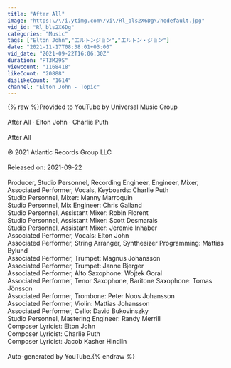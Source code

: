 ```yaml
---
title: "After All"
image: "https:\/\/i.ytimg.com\/vi\/Rl_bls2X6Dg\/hqdefault.jpg"
vid_id: "Rl_bls2X6Dg"
categories: "Music"
tags: ["Elton John","エルトンジョン","エルトン・ジョン"]
date: "2021-11-17T08:38:01+03:00"
vid_date: "2021-09-22T16:06:30Z"
duration: "PT3M29S"
viewcount: "1168418"
likeCount: "20888"
dislikeCount: "1614"
channel: "Elton John - Topic"
---
```

{% raw %}Provided to YouTube by Universal Music Group<br /><br />After All · Elton John · Charlie Puth<br /><br />After All<br /><br />℗ 2021 Atlantic Records Group LLC<br /><br />Released on: 2021-09-22<br /><br />Producer, Studio  Personnel, Recording  Engineer, Engineer, Mixer, Associated  Performer, Vocals, Keyboards: Charlie Puth<br />Studio  Personnel, Mixer: Manny Marroquin<br />Studio  Personnel, Mix  Engineer: Chris Galland<br />Studio  Personnel, Assistant  Mixer: Robin Florent<br />Studio  Personnel, Assistant  Mixer: Scott Desmarais<br />Studio  Personnel, Assistant  Mixer: Jeremie Inhaber<br />Associated  Performer, Vocals: Elton John<br />Associated  Performer, String  Arranger, Synthesizer  Programming: Mattias Bylund<br />Associated  Performer, Trumpet: Magnus Johansson<br />Associated  Performer, Trumpet: Janne Bjerger<br />Associated  Performer, Alto  Saxophone: Wojtek Goral<br />Associated  Performer, Tenor  Saxophone, Baritone  Saxophone: Tomas Jönsson<br />Associated  Performer, Trombone: Peter Noos Johansson<br />Associated  Performer, Violin: Mattias Johansson<br />Associated  Performer, Cello: David Bukovinszky<br />Studio  Personnel, Mastering  Engineer: Randy Merrill<br />Composer  Lyricist: Elton John<br />Composer  Lyricist: Charlie Puth<br />Composer  Lyricist: Jacob Kasher Hindlin<br /><br />Auto-generated by YouTube.{% endraw %}
